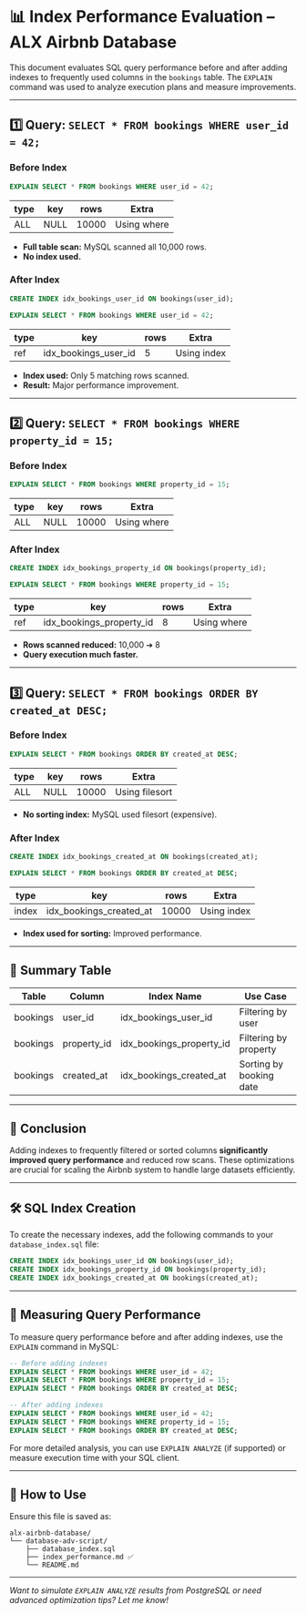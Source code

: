 # 📊 Index Performance Evaluation – ALX Airbnb Database

This document evaluates SQL query performance before and after adding indexes to frequently used columns in the `bookings` table. The `EXPLAIN` command was used to analyze execution plans and measure improvements.

---

## 1️⃣ Query: `SELECT * FROM bookings WHERE user_id = 42;`

### **Before Index**
```sql
EXPLAIN SELECT * FROM bookings WHERE user_id = 42;
```
| type | key  | rows  | Extra        |
|------|------|-------|--------------|
| ALL  | NULL | 10000 | Using where  |

- **Full table scan:** MySQL scanned all 10,000 rows.
- **No index used.**

### **After Index**
```sql
CREATE INDEX idx_bookings_user_id ON bookings(user_id);

EXPLAIN SELECT * FROM bookings WHERE user_id = 42;
```
| type | key                   | rows | Extra        |
|------|-----------------------|------|--------------|
| ref  | idx_bookings_user_id  | 5    | Using index  |

- **Index used:** Only 5 matching rows scanned.
- **Result:** Major performance improvement.

---

## 2️⃣ Query: `SELECT * FROM bookings WHERE property_id = 15;`

### **Before Index**
```sql
EXPLAIN SELECT * FROM bookings WHERE property_id = 15;
```
| type | key  | rows  | Extra        |
|------|------|-------|--------------|
| ALL  | NULL | 10000 | Using where  |

### **After Index**
```sql
CREATE INDEX idx_bookings_property_id ON bookings(property_id);

EXPLAIN SELECT * FROM bookings WHERE property_id = 15;
```
| type | key                      | rows | Extra        |
|------|--------------------------|------|--------------|
| ref  | idx_bookings_property_id | 8    | Using where  |

- **Rows scanned reduced:** 10,000 ➔ 8
- **Query execution much faster.**

---

## 3️⃣ Query: `SELECT * FROM bookings ORDER BY created_at DESC;`

### **Before Index**
```sql
EXPLAIN SELECT * FROM bookings ORDER BY created_at DESC;
```
| type | key  | rows  | Extra         |
|------|------|-------|---------------|
| ALL  | NULL | 10000 | Using filesort|

- **No sorting index:** MySQL used filesort (expensive).

### **After Index**
```sql
CREATE INDEX idx_bookings_created_at ON bookings(created_at);

EXPLAIN SELECT * FROM bookings ORDER BY created_at DESC;
```
| type  | key                     | rows  | Extra        |
|-------|-------------------------|-------|--------------|
| index | idx_bookings_created_at | 10000 | Using index  |

- **Index used for sorting:** Improved performance.

---

## 📝 Summary Table

| Table     | Column      | Index Name                | Use Case                |
|-----------|-------------|--------------------------|-------------------------|
| bookings  | user_id     | idx_bookings_user_id     | Filtering by user       |
| bookings  | property_id | idx_bookings_property_id | Filtering by property   |
| bookings  | created_at  | idx_bookings_created_at  | Sorting by booking date |

---

## 🚀 Conclusion

Adding indexes to frequently filtered or sorted columns **significantly improved query performance** and reduced row scans. These optimizations are crucial for scaling the Airbnb system to handle large datasets efficiently.

---

## 🛠️ SQL Index Creation

To create the necessary indexes, add the following commands to your `database_index.sql` file:

```sql
CREATE INDEX idx_bookings_user_id ON bookings(user_id);
CREATE INDEX idx_bookings_property_id ON bookings(property_id);
CREATE INDEX idx_bookings_created_at ON bookings(created_at);
```

---

## 📏 Measuring Query Performance

To measure query performance before and after adding indexes, use the `EXPLAIN` command in MySQL:

```sql
-- Before adding indexes
EXPLAIN SELECT * FROM bookings WHERE user_id = 42;
EXPLAIN SELECT * FROM bookings WHERE property_id = 15;
EXPLAIN SELECT * FROM bookings ORDER BY created_at DESC;

-- After adding indexes
EXPLAIN SELECT * FROM bookings WHERE user_id = 42;
EXPLAIN SELECT * FROM bookings WHERE property_id = 15;
EXPLAIN SELECT * FROM bookings ORDER BY created_at DESC;
```

For more detailed analysis, you can use `EXPLAIN ANALYZE` (if supported) or measure execution time with your SQL client.

---

## 📁 How to Use

Ensure this file is saved as:

```
alx-airbnb-database/
└── database-adv-script/
    ├── database_index.sql
    ├── index_performance.md ✅
    └── README.md
```

---

*Want to simulate `EXPLAIN ANALYZE` results from PostgreSQL or need advanced optimization tips? Let me know!*